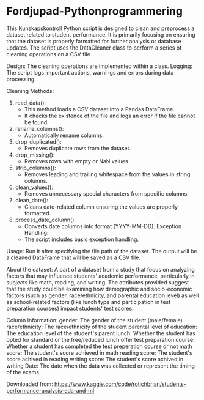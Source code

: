 # Fordjupad-Pythonprogrammering

This Kunskapskontroll Python script is designed to clean and preprocess a dataset related to student performance. It is primarily focusing on ensuring that the dataset is properly formatted for further analysis or database updates. The script uses the DataCleaner class to perform a series of cleaning operations on a CSV file.

Design: The cleaning operations are implemented within a class. 
Logging: The script logs important actions, warnings and errors during data processing. 

Cleaning Methods:
1. read_data():
    -	This method loads a CSV dataset into a Pandas DataFrame.
    -	It checks the existence of the file and logs an error if the file cannot be found.
2. rename_columns():
    -	Automatically rename columns.
3. drop_duplicated():
    -	Removes duplicate rows from the dataset.
4. drop_missing():
    -	Removes rows with empty or NaN values.
5. strip_columns():
    -	Removes leading and trailing whitespace from the values in string columns.
6. clean_values():
    -	Removes unnecessary special characters from specific columns.
7. clean_date():
    -	Cleans date-related column ensuring the values are properly formatted.
8. process_date_column():
    -	Converts date columns into format (YYYY-MM-DD).
Exception Handling:
    -	The script includes basic exception handling.

Usage:
Run it after specifying the file path of the dataset. 
The output will be a cleaned DataFrame that will be saved as a CSV file.


About the dataset: 
A part of a dataset from a study that focus on analyzing factors that may influence students' academic performance, particularly in subjects like math, reading, and writing. The attributes provided suggest that the study could be examining how demographic and socio-economic factors (such as gender, race/ethnicity, and parental education level) as well as school-related factors (like lunch type and participation in test preparation courses) impact students' test scores.

Column Information:
    gender:	The gender of the student (male/female)
    race/ethnicity:	The race/ethnicity of the student
    parental level of education:	The education level of the student's parent
    lunch:	Whether the student has opted for standard or the free/reduced lunch offer
    test preparation course:	Whether a student has completed the test preperation course or not
    math score:	The student's score achieved in math
    reading score:	The student's score achived in reading
    writing score:	The student's score achived in writing
    Date: The date when the data was collected or represent the timing of the exams.

Downloaded from: https://www.kaggle.com/code/rotichbrian/students-performance-analysis-eda-and-ml
